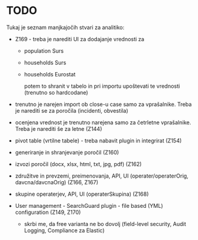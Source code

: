 # TODO

Tukaj je seznam manjkajočih stvari za analitiko:


* Z169 -  treba je narediti UI za dodajanje vrednosti za
  * population Surs
  * households Surs
  * households Eurostat

    potem to shranit v tabelo in pri importu upoštevati te vrednosti (trenutno so hardcodane)

* trenutno je narejen import ob close-u case samo za vprašalnike. Treba je narediti se za poročila (incidenti, obvestila)

* ocenjena vrednost je trenutno narejena samo za četrletne vprašalnike. Treba je narediti še za letne (Z144)

* pivot table (vrtilne tabele) - treba nabavit plugin in integrirat (Z154)

* generiranje in shranjevanje poročil (Z160)

* izvozi poročil (docx, xlsx, html, txt, jpg, pdf) (Z162)

* združitve in prevzemi, preimenovanja, API, UI (operater/operaterOrig, davcna/davcnaOrig) (Z166, Z167)

* skupine operaterjev, API, UI (operaterSkupina) (Z168)

* User management - SearchGuard plugin - file based (YML) configuration (Z149, Z170)
  - skrbi me, da free varianta ne bo dovolj (field-level security, Audit Logging, Compliance za Elastic)
